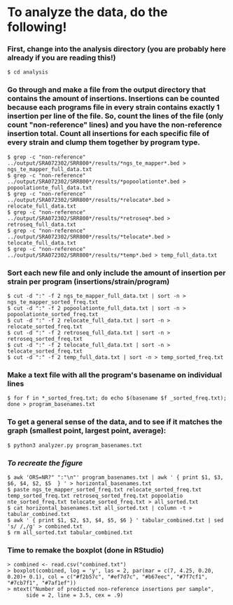 # To **analyze** the data, do the following!

### First, change into the analysis directory (you are probably here already if you are reading this!)
```
$ cd analysis
```

### Go through and make a file from the output directory that contains the amount of insertions. Insertions can be counted because each programs file in every strain contains exactly 1 insertion per line of the file. So, count the lines of the file (only count "non-reference" lines) and you have the non-reference insertion total. Count all insertions for each specific file of every strain and clump them together by program type.
```
$ grep -c "non-reference" ../output/SRA072302/SRR800*/results/*ngs_te_mapper*.bed > ngs_te_mapper_full_data.txt
$ grep -c "non-reference" ../output/SRA072302/SRR800*/results/*popoolationte*.bed > popoolationte_full_data.txt
$ grep -c "non-reference" ../output/SRA072302/SRR800*/results/*relocate*.bed > relocate_full_data.txt
$ grep -c "non-reference" ../output/SRA072302/SRR800*/results/*retroseq*.bed > retroseq_full_data.txt
$ grep -c "non-reference" ../output/SRA072302/SRR800*/results/*telocate*.bed > telocate_full_data.txt
$ grep -c "non-reference" ../output/SRA072302/SRR800*/results/*temp*.bed > temp_full_data.txt
```

### Sort each new file and only include the amount of insertion per strain per program (insertions/strain/program)
```
$ cut -d ":" -f 2 ngs_te_mapper_full_data.txt | sort -n > ngs_te_mapper_sorted_freq.txt
$ cut -d ":" -f 2 popoolationte_full_data.txt | sort -n > popoolationte_sorted_freq.txt
$ cut -d ":" -f 2 relocate_full_data.txt | sort -n > relocate_sorted_freq.txt
$ cut -d ":" -f 2 retroseq_full_data.txt | sort -n > retroseq_sorted_freq.txt
$ cut -d ":" -f 2 telocate_full_data.txt | sort -n > telocate_sorted_freq.txt
$ cut -d ":" -f 2 temp_full_data.txt | sort -n > temp_sorted_freq.txt
```

### Make a text file with all the program's basename on individual lines
```
$ for f in *_sorted_freq.txt; do echo $(basename $f _sorted_freq.txt); done > program_basenames.txt
```

### To get a general sense of the data, and to see if it matches the graph (smallest point, largest point, average):
```
$ python3 analyzer.py program_basenames.txt
```

### ***To recreate the figure***
```
$ awk 'ORS=NR?" ":"\n"' program_basenames.txt | awk ' { print $1, $3, $6, $4, $2, $5  } ' > horizontal_basenames.txt
$ paste ngs_te_mapper_sorted_freq.txt relocate_sorted_freq.txt temp_sorted_freq.txt retroseq_sorted_freq.txt popoolatio
nte_sorted_freq.txt telocate_sorted_freq.txt > all_sorted.txt
$ cat horizontal_basenames.txt all_sorted.txt | column -t > tabular_combined.txt
$ awk ' { print $1, $2, $3, $4, $5, $6 } ' tabular_combined.txt | sed 's/ /,/g' > combined.txt
$ rm all_sorted.txt tabular_combined.txt 
```

### Time to remake the boxplot (done in RStudio)
```
> combined <- read.csv("combined.txt")
> boxplot(combined, log = 'y', las = 2, par(mar = c(7, 4.25, 0.20, 0.20)+ 0.1), col = c("#f2b57c", "#ef7d7c", "#b67eec", "#7f7cf1", "#7cb7f1", "#7af1ef"))
> mtext("Number of predicted non-reference insertions per sample", 
      side = 2, line = 3.5, cex = .9)
```

